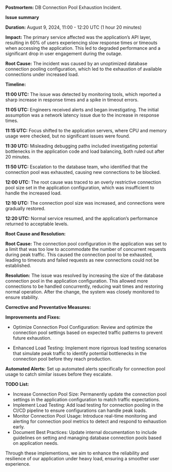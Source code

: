 **Postmortem:** DB Connection Pool Exhaustion Incident.

**Issue summary**

**Duration:** August 9, 2024, 11:00 - 12:20 UTC (1 hour 20 minutes)

**Impact:** The primary service affected was the application’s API layer, resulting in 60% of users experiencing slow response times or timeouts when accessing the application. This led to degraded performance and a significant drop in user engagement during the outage.

**Root Cause:** The incident was caused by an unoptimized database connection pooling configuration, which led to the exhaustion of available connections under increased load.

**Timeline:**

**11:00 UTC:** The issue was detected by monitoring tools, which reported a sharp increase in response times and a spike in timeout errors.

**11:05 UTC:** Engineers received alerts and began investigating. The initial assumption was a network latency issue due to the increase in response times.

**11:15 UTC:** Focus shifted to the application servers, where CPU and memory usage were checked, but no significant issues were found.

**11:30 UTC:** Misleading debugging paths included investigating potential bottlenecks in the application code and load balancing, both ruled out after 20 minutes.

**11:50 UTC:** Escalation to the database team, who identified that the connection pool was exhausted, causing new connections to be blocked.

**12:00 UTC:** The root cause was traced to an overly restrictive connection pool size set in the application configuration, which was insufficient to handle the increased load.

**12:10 UTC:** The connection pool size was increased, and connections were gradually restored.

**12:20 UTC:** Normal service resumed, and the application’s performance returned to acceptable levels.

**Root Cause and Resolution:**

**Root Cause:** The connection pool configuration in the application was set to a limit that was too low to accommodate the number of concurrent requests during peak traffic. This caused the connection pool to be exhausted, leading to timeouts and failed requests as new connections could not be established.

**Resolution:** The issue was resolved by increasing the size of the database connection pool in the application configuration. This allowed more connections to be handled concurrently, reducing wait times and restoring normal operation. After the change, the system was closely monitored to ensure stability.

**Corrective and Preventative Measures:**

**Improvements and Fixes:**

  * Optimize Connection Pool Configuration: Review and optimize the connection pool settings based on expected traffic patterns to prevent future exhaustion.
  
  * Enhanced Load Testing: Implement more rigorous load testing scenarios that simulate peak traffic to identify potential bottlenecks in the connection pool before they reach production.

**Automated Alerts:** Set up automated alerts specifically for connection pool usage to catch similar issues before they escalate.

**TODO List:**

  - Increase Connection Pool Size: Permanently update the connection pool settings in the application configuration to match traffic expectations.
  - Implement Load Testing: Add load testing for connection pooling in the CI/CD pipeline to ensure configurations can handle peak loads.
  - Monitor Connection Pool Usage: Introduce real-time monitoring and alerting for connection pool metrics to detect and respond to exhaustion early.
  - Document Best Practices: Update internal documentation to include guidelines on setting and managing database connection pools based on application needs.

Through these implementions, we aim to enhance the reliability and resilience of our application under heavy load, ensuring a smoother user experience.






